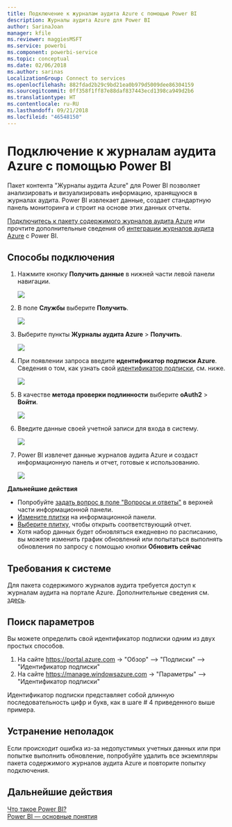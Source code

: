 ```yaml
---
title: Подключение к журналам аудита Azure с помощью Power BI
description: Журналы аудита Azure для Power BI
author: SarinaJoan
manager: kfile
ms.reviewer: maggiesMSFT
ms.service: powerbi
ms.component: powerbi-service
ms.topic: conceptual
ms.date: 02/06/2018
ms.author: sarinas
LocalizationGroup: Connect to services
ms.openlocfilehash: 882fdad2b29c9bd21ea0b979d5009dee86304159
ms.sourcegitcommit: 0ff358f1ff87e88daf837443ecd1398ca949d2b6
ms.translationtype: HT
ms.contentlocale: ru-RU
ms.lasthandoff: 09/21/2018
ms.locfileid: "46548150"
---
```

# <a name="connect-to-azure-audit-logs-with-power-bi"></a>Подключение к журналам аудита Azure с помощью Power BI
Пакет контента "Журналы аудита Azure" для Power BI позволяет анализировать и визуализировать информацию, хранящуюся в журналах аудита. Power BI извлекает данные, создает стандартную панель мониторинга и строит на основе этих данных отчеты.

[Подключитесь к пакету содержимого журналов аудита Azure](https://app.powerbi.com/getdata/services/azure-audit-logs) или прочтите дополнительные сведения об [интеграции журналов аудита Azure](https://powerbi.microsoft.com/integrations/azure-audit-logs) с Power BI.

## <a name="how-to-connect"></a>Способы подключения
1. Нажмите кнопку **Получить данные** в нижней части левой панели навигации.  
   
    ![](media/service-connect-to-azure-audit-logs/getdata.png)
2. В поле **Службы** выберите **Получить**.  
   
    ![](media/service-connect-to-azure-audit-logs/services.png) 
3. Выберите пункты **Журналы аудита Azure** > **Получить**.  
   
   ![](media/service-connect-to-azure-audit-logs/azureauditlogs.png)
4. При появлении запроса введите **идентификатор подписки Azure**. Сведения о том, как узнать свой [идентификатор подписки](#FindingParams), см. ниже.   
   
    ![](media/service-connect-to-azure-audit-logs/parameters.png)
5. В качестве **метода проверки подлинности** выберите **oAuth2** \> **Войти**.
   
    ![](media/service-connect-to-azure-audit-logs/creds.png)
6. Введите данные своей учетной записи для входа в систему.
   
    ![](media/service-connect-to-azure-audit-logs/login.png)
7. Power BI извлечет данные журналов аудита Azure и создаст информационную панель и отчет, готовые к использованию. 
   
    ![](media/service-connect-to-azure-audit-logs/dashboard.png)

**Дальнейшие действия**

* Попробуйте [задать вопрос в поле "Вопросы и ответы"](consumer/end-user-q-and-a.md) в верхней части информационной панели.
* [Измените плитки](service-dashboard-edit-tile.md) на информационной панели.
* [Выберите плитку](consumer/end-user-tiles.md), чтобы открыть соответствующий отчет.
* Хотя набор данных будет обновляться ежедневно по расписанию, вы можете изменить график обновлений или попытаться выполнять обновления по запросу с помощью кнопки **Обновить сейчас**

## <a name="system-requirements"></a>Требования к системе
Для пакета содержимого журналов аудита требуется доступ к журналам аудита на портале Azure. Дополнительные сведения см. [здесь](https://azure.microsoft.com/documentation/articles/insights-debugging-with-events/).

<a name="FindingParams"></a>

## <a name="finding-parameters"></a>Поиск параметров
Вы можете определить свой идентификатор подписки одним из двух простых способов.

1. На сайте https://portal.azure.com -&gt; "Обзор" —&gt; "Подписки" —&gt; "Идентификатор подписки"
2. На сайте https://manage.windowsazure.com -&gt; "Параметры" —&gt; "Идентификатор подписки"

Идентификатор подписки представляет собой длинную последовательность цифр и букв, как в шаге \# 4 приведенного выше примера. 

## <a name="troubleshooting"></a>Устранение неполадок
Если происходит ошибка из-за недопустимых учетных данных или при попытке выполнить обновление, попробуйте удалить все экземпляры пакета содержимого журналов аудита Azure и повторите попытку подключения.

## <a name="next-steps"></a>Дальнейшие действия
[Что такое Power BI?](power-bi-overview.md)  
[Power BI — основные понятия](consumer/end-user-basic-concepts.md)  

